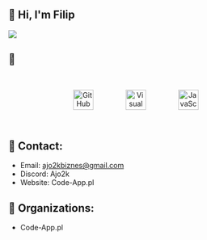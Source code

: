 ## 👋 Hi, I'm Filip
![](https://komarev.com/ghpvc/?username=Ajo2k&label=PROFILE+VIEWS)<br/>

## 🔧

<div align="center">  
<img style="margin: 30px" src="https://img.shields.io/badge/-Github-black?style=flat&logo=github" alt="GitHub" height="40" />    
<img style="margin: 30px" src="https://img.shields.io/badge/-Visual%20Studio%20Code-black?style=flat&logo=visual-studio-code" alt="Visual Studio Code" height="40" />  
<img style="margin: 30px" src="https://img.shields.io/badge/-JavaScript-black?style=flat&logo=javascript" alt="JavaScript" height="40" />  
</div>  

## 💼 Contact:

- Email: ajo2kbiznes@gmail.com
- Discord: Ajo2k
- Website: Code-App.pl


## 🦺 Organizations:

- Code-App.pl

